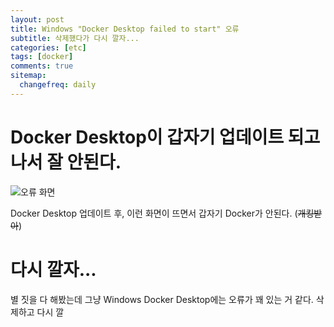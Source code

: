 ```yaml
---
layout: post
title: Windows "Docker Desktop failed to start" 오류
subtitle: 삭제했다가 다시 깔자...
categories: [etc]
tags: [docker]
comments: true
sitemap:
  changefreq: daily
---
```


# Docker Desktop이 갑자기 업데이트 되고 나서 잘 안된다.

![오류 화면](/assets/img/2022-12-05-docker-desktop-failed-to-start/오류)

Docker Desktop 업데이트 후, 이런 화면이 뜨면서 갑자기 Docker가 안된다. (~~개킹받아~~)

# 다시 깔자...

별 짓을 다 해봤는데 그냥 Windows Docker Desktop에는 오류가 꽤 있는 거 같다. 삭제하고 다시 깔